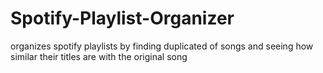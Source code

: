 # Spotify-Playlist-Organizer
organizes spotify playlists by finding duplicated of songs and seeing how similar their titles are with the original song
